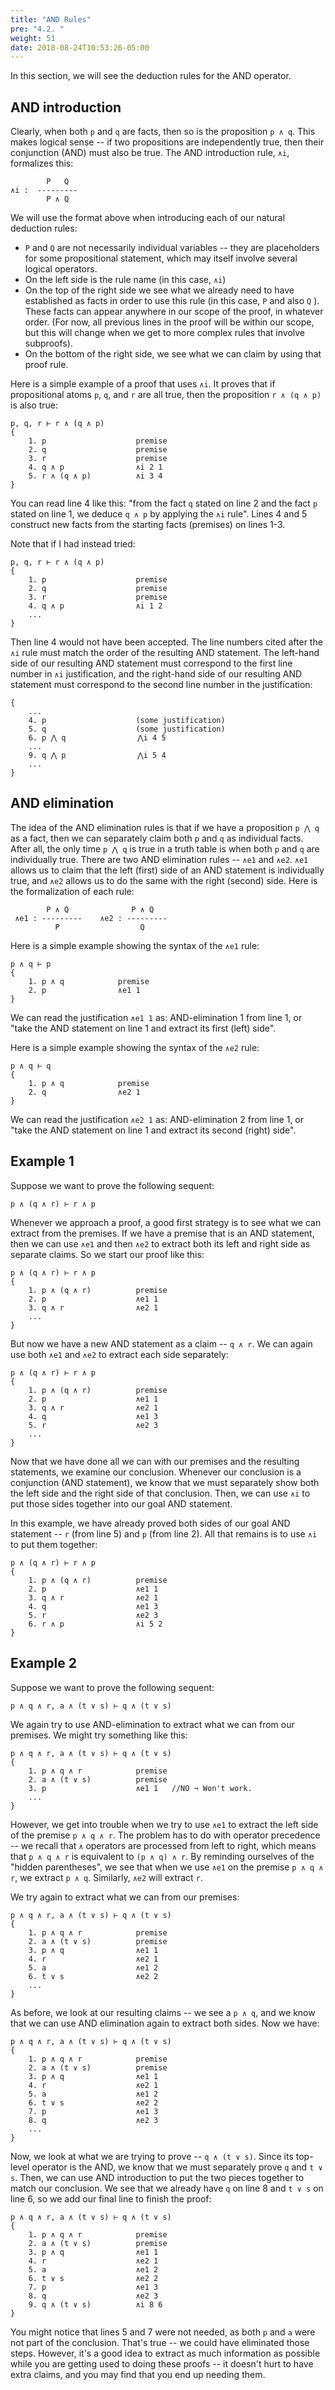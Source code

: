 ```yaml
---
title: "AND Rules"
pre: "4.2. "
weight: 51
date: 2018-08-24T10:53:26-05:00
---
```


In this section, we will see the deduction rules for the AND operator.

## AND introduction

Clearly, when both `p` and `q` are facts, then so is the proposition `p ∧ q`. This makes logical sense -- if two propositions are independently true, then their conjunction (AND) must also be true. The AND introduction rule, `∧i`, formalizes this:

```text
        P   Q   
∧i :  ---------   
        P ∧ Q
```

We will use the format above when introducing each of our natural deduction rules:

- `P` and `Q` are not necessarily individual variables -- they are placeholders for some propositional statement, which may itself involve several logical operators.
- On the left side is the rule name (in this case, `∧i`)
- On the top of the right side we see what we already need to have established as facts in order to use this rule (in this case, `P` and also `Q` ). These facts can appear anywhere in our scope of the proof, in whatever order. (For now, all previous lines in the proof will be within our scope, but this will change when we get to more complex rules that involve subproofs).
- On the bottom of the right side, we see what we can claim by using that proof rule.

Here is a simple example of a proof that uses `∧i`. It proves that if propositional atoms `p`, `q`, and `r` are all true, then the proposition `r ∧ (q ∧ p)` is also true:

```text
p, q, r ⊢ r ∧ (q ∧ p)
{
    1. p                    premise
    2. q                    premise
    3. r                    premise
    4. q ∧ p                ∧i 2 1
    5. r ∧ (q ∧ p)          ∧i 3 4
}
```

You can read line 4 like this: "from the fact `q` stated on line 2 and the fact `p` stated on line 1, we deduce `q ∧ p` by applying the `∧i` rule". Lines 4 and 5 construct new facts from the starting facts (premises) on lines 1-3.

Note that if I had instead tried:

```text
p, q, r ⊢ r ∧ (q ∧ p)
{
    1. p                    premise
    2. q                    premise
    3. r                    premise
    4. q ∧ p                ∧i 1 2
    ...
}
```

Then line 4 would not have been accepted. The line numbers cited after the `∧i` rule must match the order of the resulting AND statement. The left-hand side of our resulting AND statement must correspond to the first line number in `∧i` justification, and the right-hand side of our resulting AND statement must correspond to the second line number in the justification:

```text
{
    ...
    4. p			        (some justification)
    5. q			        (some justification)
    6. p ⋀ q                ⋀i 4 5
    ...
    9. q ⋀ p                ⋀i 5 4
    ...
}
```


## AND elimination

The idea of the AND elimination rules is that if we have a proposition `p ⋀ q` as a fact, then we can separately claim both `p` and `q` as individual facts. After all, the only time `p ⋀ q` is true in a truth table is when both `p` and `q` are individually true. There are two AND elimination rules -- `∧e1` and `∧e2`. `∧e1` allows us to claim that the left (first) side of an AND statement is individually true, and `∧e2` allows us to do the same with the right (second) side. Here is the formalization of each rule: 

```text
        P ∧ Q              P ∧ Q
 ∧e1 : ---------    ∧e2 : ---------
          P                  Q
```

Here is a simple example showing the syntax of the `∧e1` rule:

```text
p ∧ q ⊢ p
{
    1. p ∧ q            premise
    2. p                ∧e1 1
}
```

We can read the justification `∧e1 1` as: AND-elimination 1 from line 1, or "take the AND statement on line 1 and extract its first (left) side".


Here is a simple example showing the syntax of the `∧e2` rule:

```text
p ∧ q ⊢ q
{
    1. p ∧ q            premise
    2. q                ∧e2 1
}
```

We can read the justification `∧e2 1` as: AND-elimination 2 from line 1, or "take the AND statement on line 1 and extract its second (right) side".

## Example 1

Suppose we want to prove the following sequent:

```text
p ∧ (q ∧ r) ⊢ r ∧ p
```

Whenever we approach a proof, a good first strategy is to see what we can extract from the premises. If we have a premise that is an AND statement, then we can use `∧e1` and then `∧e2` to extract both its left and right side as separate claims. So we start our proof like this:

```text
p ∧ (q ∧ r) ⊢ r ∧ p
{
    1. p ∧ (q ∧ r)          premise
    2. p                    ∧e1 1
    3. q ∧ r                ∧e2 1
    ...
}
```

But now we have a new AND statement as a claim -- `q ∧ r`. We can again use both `∧e1` and `∧e2` to extract each side separately:

```text
p ∧ (q ∧ r) ⊢ r ∧ p
{
    1. p ∧ (q ∧ r)          premise
    2. p                    ∧e1 1
    3. q ∧ r                ∧e2 1
    4. q                    ∧e1 3
    5. r                    ∧e2 3
    ...
}
```

Now that we have done all we can with our premises and the resulting statements, we examine our conclusion. Whenever our conclusion is a conjunction (AND statement), we know that we must separately show both the left side and the right side of that conclusion. Then, we can use `∧i` to put those sides together into our goal AND statement.

In this example, we have already proved both sides of our goal AND statement -- `r` (from line 5) and `p` (from line 2). All that remains is to use `∧i` to put them together:

```text
p ∧ (q ∧ r) ⊢ r ∧ p
{
    1. p ∧ (q ∧ r)          premise
    2. p                    ∧e1 1
    3. q ∧ r                ∧e2 1
    4. q                    ∧e1 3
    5. r                    ∧e2 3
    6. r ∧ p                ∧i 5 2
}
```


## Example 2

Suppose we want to prove the following sequent:

```text
p ∧ q ∧ r, a ∧ (t ∨ s) ⊢ q ∧ (t ∨ s)
```

We again try to use AND-elimination to extract what we can from our premises. We might try something like this:

```text
p ∧ q ∧ r, a ∧ (t ∨ s) ⊢ q ∧ (t ∨ s)
{
    1. p ∧ q ∧ r            premise
    2. a ∧ (t ∨ s)          premise
    3. p                    ∧e1 1   //NO ¬ Won't work.
    ...
}
```

However, we get into trouble when we try to use `∧e1` to extract the left side of the premise `p ∧ q ∧ r`. The problem has to do with operator precedence -- we recall that `∧` operators are processed from left to right, which means that `p ∧ q ∧ r` is equivalent to `(p ∧ q) ∧ r`. By reminding ourselves of the "hidden parentheses", we see that when we use `∧e1` on the premise `p ∧ q ∧ r`, we extract `p ∧ q`. Similarly, `∧e2` will extract `r`.

We try again to extract what we can from our premises:

```text
p ∧ q ∧ r, a ∧ (t ∨ s) ⊢ q ∧ (t ∨ s)
{
    1. p ∧ q ∧ r            premise
    2. a ∧ (t ∨ s)          premise
    3. p ∧ q                ∧e1 1 
    4. r                    ∧e2 1                     
    5. a                    ∧e1 2 
    6. t ∨ s                ∧e2 2
    ...  
}
```

As before, we look at our resulting claims -- we see a `p ∧ q`, and we know that we can use AND elimination again to extract both sides. Now we have:

```text
p ∧ q ∧ r, a ∧ (t ∨ s) ⊢ q ∧ (t ∨ s)
{
    1. p ∧ q ∧ r            premise
    2. a ∧ (t ∨ s)          premise
    3. p ∧ q                ∧e1 1 
    4. r                    ∧e2 1                     
    5. a                    ∧e1 2 
    6. t ∨ s                ∧e2 2
    7. p                    ∧e1 3
    8. q                    ∧e2 3
    ...
}
```

Now, we look at what we are trying to prove -- `q ∧ (t ∨ s)`. Since its top-level operator is the AND, we know that we must separately prove `q` and `t ∨ s`. Then, we can use AND introduction to put the two pieces together to match our conclusion. We see that we already have `q` on line 8 and `t ∨ s` on line 6, so we add our final line to finish the proof:

```text
p ∧ q ∧ r, a ∧ (t ∨ s) ⊢ q ∧ (t ∨ s)
{
    1. p ∧ q ∧ r            premise
    2. a ∧ (t ∨ s)          premise
    3. p ∧ q                ∧e1 1 
    4. r                    ∧e2 1                     
    5. a                    ∧e1 2 
    6. t ∨ s                ∧e2 2
    7. p                    ∧e1 3
    8. q                    ∧e2 3
    9. q ∧ (t ∨ s)          ∧i 8 6
}
```

You might notice that lines 5 and 7 were not needed, as both `p` and `a` were not part of the conclusion. That's true -- we could have eliminated those steps. However, it's a good idea to extract as much information as possible while you are getting used to doing these proofs -- it doesn't hurt to have extra claims, and you may find that you end up needing them.